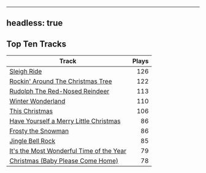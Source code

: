 
---
headless: true
---

## Top Ten Tracks

| Track | Plays |
| --- |  ---: |
|[Sleigh Ride](/songs/sleigh-ride)| 126|
|[Rockin' Around The Christmas Tree](/songs/rockin-around-the-christmas-tree)| 122|
|[Rudolph The Red-Nosed Reindeer](/songs/rudolph-the-red-nosed-reindeer)| 113|
|[Winter Wonderland](/songs/winter-wonderland)| 110|
|[This Christmas](/songs/this-christmas)| 106|
|[Have Yourself a Merry Little Christmas](/songs/have-yourself-a-merry-little-christmas)| 86|
|[Frosty the Snowman](/songs/frosty-the-snowman)| 86|
|[Jingle Bell Rock](/songs/jingle-bell-rock)| 85|
|[It's the Most Wonderful Time of the Year](/songs/its-the-most-wonderful-time-of-the-year)| 79|
|[Christmas (Baby Please Come Home)](/songs/christmas-baby-please-come-home)| 78|
